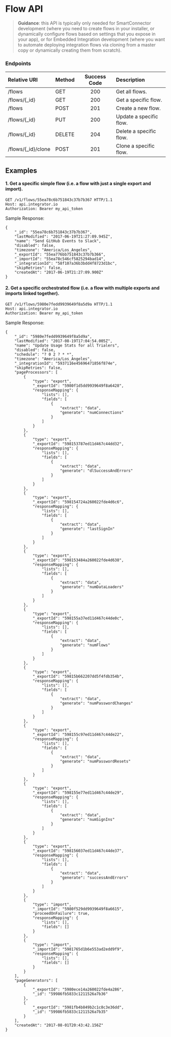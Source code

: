 Flow API
==========
>**Guidance**: this API is typically only needed for SmartConnector development (where you need to create flows in your installer, or dynamically configure flows based on settings that you expose in your app), or for Embedded Integration development (where you want to automate deploying integration flows via cloning from a master copy or dynamically creating them from scratch).

### Endpoints
| Relative URI| Method | Success Code | Description|
|:-------------------|:-------|:------------:|:------------------------------|
|/flows|GET|200|Get all flows.|
|/flows/{_id}|GET|200|Get a specific flow.|
|/flows|POST|201|Create a new flow.|
|/flows/{_id}|PUT|200|Update a specific flow.|
|/flows/{_id}|DELETE|204|Delete a specific flow.|
|/flows/{_id}/clone|POST|201|Clone a specific flow.|


## Examples

#### 1.  Get a specific simple flow (i.e. a flow with just a single export and import).

```
GET /v1/flows/55ea78c6b751843c37b7b367 HTTP/1.1
Host: api.integrator.io
Authorization: Bearer my_api_token
```

Sample Response:

```
{
    "_id": "55ea78c6b751843c37b7b367",
    "lastModified": "2017-06-19T21:27:09.945Z",
    "name": "Send GitHub Events to Slack",
    "disabled": false,
    "timezone": "America/Los_Angeles",
    "_exportId": "55ea776bb751843c37b7b366",
    "_importId": "55ea78c546cf5825294bad14",
    "_integrationId": "58f107a36b3bdd4f8723d1bc",
    "skipRetries": false,
    "createdAt": "2017-06-19T21:27:09.900Z"
}
```

#### 2.  Get a specific orchestrated flow (i.e. a flow with multiple exports and imports linked together).

```
GET /v1/flows/5980e7fedd9939649f8a5d9a HTTP/1.1
Host: api.integrator.io
Authorization: Bearer my_api_token
```

Sample Response:

```
{
    "_id": "5980e7fedd9939649f8a5d9a",
    "lastModified": "2017-08-19T17:04:54.005Z",
    "name": "Update Usage Stats for all Trialers",
    "disabled": false,
    "schedule": "? 0 2 ? * *",
    "timezone": "America/Los_Angeles",
    "_integrationId": "5937116e45696471856f874e",
    "skipRetries": false,
    "pageProcessors": [
        {
            "type": "export",
            "_exportId": "5980f1d5dd9939649f8a6428",
            "responseMapping": {
                "lists": [],
                "fields": [
                    {
                        "extract": "data",
                        "generate": "numConnections"
                    }
                ]
            }
        },
        {
            "type": "export",
            "_exportId": "598153787ed11d467c44dd32",
            "responseMapping": {
                "lists": [],
                "fields": [
                    {
                        "extract": "data",
                        "generate": "dlSuccessAndErrors"
                    }
                ]
            }
        },
        {
            "type": "export",
            "_exportId": "598154724a260022fde4d6c6",
            "responseMapping": {
                "lists": [],
                "fields": [
                    {
                        "extract": "data",
                        "generate": "lastSignIn"
                    }
                ]
            }
        },
        {
            "type": "export",
            "_exportId": "598153484a260022fde4d638",
            "responseMapping": {
                "lists": [],
                "fields": [
                    {
                        "extract": "data",
                        "generate": "numDataLoaders"
                    }
                ]
            }
        },
        {
            "type": "export",
            "_exportId": "598155a37ed11d467c44de0c",
            "responseMapping": {
                "lists": [],
                "fields": [
                    {
                        "extract": "data",
                        "generate": "numFlows"
                    }
                ]
            }
        },
        {
            "type": "export",
            "_exportId": "59815b662207dd5f4fdb354b",
            "responseMapping": {
                "lists": [],
                "fields": [
                    {
                        "extract": "data",
                        "generate": "numPasswordChanges"
                    }
                ]
            }
        },
        {
            "type": "export",
            "_exportId": "598155c97ed11d467c44de22",
            "responseMapping": {
                "lists": [],
                "fields": [
                    {
                        "extract": "data",
                        "generate": "numPasswordResets"
                    }
                ]
            }
        },
        {
            "type": "export",
            "_exportId": "598155e77ed11d467c44de29",
            "responseMapping": {
                "lists": [],
                "fields": [
                    {
                        "extract": "data",
                        "generate": "numSignIns"
                    }
                ]
            }
        },
        {
            "type": "export",
            "_exportId": "598156037ed11d467c44de37",
            "responseMapping": {
                "lists": [],
                "fields": [
                    {
                        "extract": "data",
                        "generate": "successAndErrors"
                    }
                ]
            }
        },
        {
            "type": "import",
            "_importId": "5980f529dd9939649f8a6615",
            "proceedOnFailure": true,
            "responseMapping": {
                "lists": [],
                "fields": []
            }
        },
        {
            "type": "import",
            "_importId": "5981765d1b6e553ad2edd9f9",
            "responseMapping": {
                "lists": [],
                "fields": []
            }
        }
    ],
    "pageGenerators": [
        {
            "_exportId": "5980ece14a260022fde4a286",
            "_id": "59986fb5833c1211526a7b36"
        },
        {
            "_exportId": "5981fb4b849b2c1c8c3e36dd",
            "_id": "59986fb5833c1211526a7b35"
        }
    ],
    "createdAt": "2017-08-01T20:43:42.156Z"
}
```
